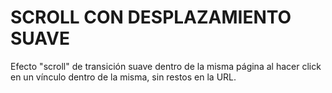 <h1>SCROLL CON DESPLAZAMIENTO SUAVE</h1>
Efecto "scroll" de transición suave dentro de la misma página al hacer click en un vínculo dentro de la misma, sin restos en la URL.
